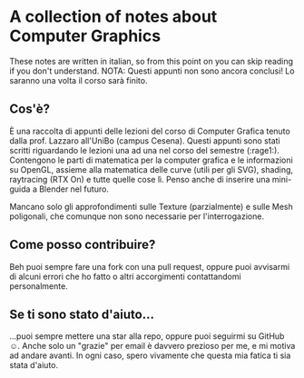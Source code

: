 # A collection of notes about Computer Graphics

These notes are written in italian, so from this point on you can skip reading if you don't understand.
NOTA: Questi appunti non sono ancora conclusi! Lo saranno una volta il corso sarà finito.

## Cos'è?

È una raccolta di appunti delle lezioni del corso di Computer Grafica tenuto dalla prof. Lazzaro all'UniBo (campus Cesena). Questi appunti sono stati scritti riguardando le lezioni una ad una nel corso del semestre (:rage1:). Contengono le parti di matematica per la computer grafica e le informazioni su OpenGL, assieme alla matematica delle curve (utili per gli SVG), shading, raytracing (RTX On) e tutte quelle cose lì.
Penso anche di inserire una mini-guida a Blender nel futuro.

Mancano solo gli approfondimenti sulle Texture (parzialmente) e sulle Mesh poligonali, che comunque non sono necessarie per l'interrogazione.  

## Come posso contribuire? 

Beh puoi sempre fare una fork con una pull request, oppure puoi avvisarmi di alcuni errori che ho fatto o altri accorgimenti contattandomi personalmente.

## Se ti sono stato d'aiuto...

...puoi sempre mettere una star alla repo, oppure puoi seguirmi su GitHub :relaxed:.
Anche solo un "grazie" per email è davvero prezioso per me, e mi motiva ad andare avanti. In ogni caso, spero vivamente che questa mia fatica ti sia stata d'aiuto.